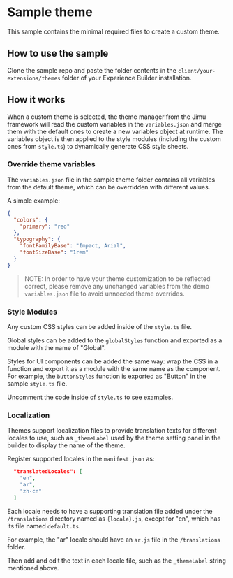 # Sample theme

This sample contains the minimal required files to create a custom theme.

## How to use the sample

Clone the sample repo and paste the folder contents in the `client/your-extensions/themes`
folder of your Experience Builder installation.

## How it works

When a custom theme is selected, the theme manager from the Jimu framework will read the custom variables in the `variables.json` and merge them with the default ones to create a new variables object at runtime. The variables object is then applied to the style modules (including the custom ones from `style.ts`) to dynamically generate CSS style sheets.

### Override theme variables

The `variables.json` file in the sample theme folder contains all variables from the default theme, which can be overridden with different values.

A simple example:

```json
{
  "colors": {
    "primary": "red"
  },
  "typography": {
    "fontFamilyBase": "Impact, Arial",
    "fontSizeBase": "1rem"
  }
}
```

> NOTE: In order to have your theme customization to be reflected correct, please remove any unchanged variables from the demo `variables.json` file to avoid unneeded theme overrides.

### Style Modules

Any custom CSS styles can be added inside of the `style.ts` file.

Global styles can be added to the `globalStyles` function and exported as a module with the name of "Global".

Styles for UI components can be added the same way: wrap the CSS in a function and export it as a module with the same name as the component. For example, the `buttonStyles` function is exported as "Button" in the sample `style.ts` file.

Uncomment the code inside of `style.ts` to see examples.

### Localization

Themes support localization files to provide translation texts for different locales to use, such as `_themeLabel` used by the theme setting panel in the builder to display the name of the theme.

Register supported locales in the `manifest.json` as:

``` json
  "translatedLocales": [
    "en",
    "ar",
    "zh-cn"
  ]
```

Each locale needs to have a supporting translation file added under the `/translations` directory named as `{locale}.js`, except for "en", which has its file named `default.ts`.

For example, the "ar" locale should have an `ar.js` file in the `/translations` folder.

Then add and edit the text in each locale file, such as the `_themeLabel` string mentioned above.
